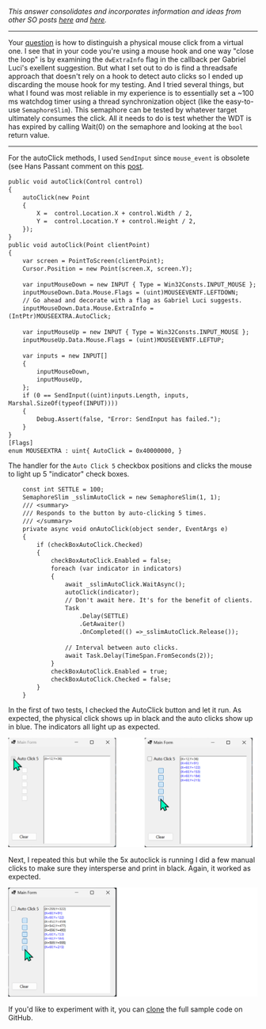 _This answer consolidates and incorporates information and ideas from other SO posts [here](https://stackoverflow.com/a/10355905/5438626) and [here](https://stackoverflow.com/q/2416748/5438626)._
***

Your [question](https://stackoverflow.com/q/74721398/5438626) is how to distinguish a physical mouse click from a virtual one. I see that in your code you're using a mouse hook and one way "close the loop" is by examining the `dwExtraInfo` flag in the callback per Gabriel Luci's exellent suggestion. But what I set out to do is find a threadsafe approach that doesn't rely on a hook to detect auto clicks so I ended up discarding the mouse hook for my testing. And I tried several things, but what I found was most reliable in my experience is to essentially set a ~100 ms watchdog timer using a thread synchronization object (like the easy-to-use `SemaphoreSlim`). This semaphore can be tested by whatever target ultimately consumes the click. All it needs to do is test whether the WDT is has expired by calling Wait(0) on the semaphore and looking at the `bool` return value. 
***

For the autoClick methods, I used `SendInput` since `mouse_event` is obsolete (see Hans Passant comment on this [post](https://stackoverflow.com/q/22744531/5438626).

    public void autoClick(Control control)
    {
        autoClick(new Point 
        { 
            X =  control.Location.X + control.Width / 2,
            Y =  control.Location.Y + control.Height / 2,
        });
    }
    public void autoClick(Point clientPoint)
    {
        var screen = PointToScreen(clientPoint);
        Cursor.Position = new Point(screen.X, screen.Y);

        var inputMouseDown = new INPUT { Type = Win32Consts.INPUT_MOUSE };
        inputMouseDown.Data.Mouse.Flags = (uint)MOUSEEVENTF.LEFTDOWN;
        // Go ahead and decorate with a flag as Gabriel Luci suggests.
        inputMouseDown.Data.Mouse.ExtraInfo = (IntPtr)MOUSEEXTRA.AutoClick;

        var inputMouseUp = new INPUT { Type = Win32Consts.INPUT_MOUSE };
        inputMouseUp.Data.Mouse.Flags = (uint)MOUSEEVENTF.LEFTUP;

        var inputs = new INPUT[]
        {
            inputMouseDown,
            inputMouseUp,
        };
        if (0 == SendInput((uint)inputs.Length, inputs, Marshal.SizeOf(typeof(INPUT))))
        {
            Debug.Assert(false, "Error: SendInput has failed.");
        }
    }
    [Flags]
    enum MOUSEEXTRA : uint{ AutoClick = 0x40000000, }

The handler for the `Auto Click 5` checkbox positions and clicks the mouse to light up 5 "indicator" check boxes.

        const int SETTLE = 100;
        SemaphoreSlim _sslimAutoClick = new SemaphoreSlim(1, 1);
        /// <summary>
        /// Responds to the button by auto-clicking 5 times.
        /// </summary>
        private async void onAutoClick(object sender, EventArgs e)
        {
            if (checkBoxAutoClick.Checked)
            {
                checkBoxAutoClick.Enabled = false;
                foreach (var indicator in indicators)
                {
                    await _sslimAutoClick.WaitAsync();
                    autoClick(indicator);
                    // Don't await here. It's for the benefit of clients.
                    Task
                        .Delay(SETTLE)
                        .GetAwaiter()
                        .OnCompleted(() =>_sslimAutoClick.Release());

                    // Interval between auto clicks.
                    await Task.Delay(TimeSpan.FromSeconds(2));
                }
                checkBoxAutoClick.Enabled = true;
                checkBoxAutoClick.Checked = false;
            }
        }


In the first of two tests, I checked the AutoClick button and let it run. As expected, the physical click shows up in black and the auto clicks show up in blue. The indicators all light up as expected.

![Screenshot](https://github.com/IVSoftware/auto-clicker-demo/blob/master/auto-clicker/Screenshots/simple.png)

Next, I repeated this but while the 5x autoclick is running I did a few manual clicks to make sure they intersperse and print in black. Again, it worked as expected.

![Screenshot](https://github.com/IVSoftware/auto-clicker-demo/blob/master/auto-clicker/Screenshots/interspersed.png)

If you'd like to experiment with it, you can [clone](https://github.com/IVSoftware/auto-clicker-demo.git) the full sample code on GitHub.